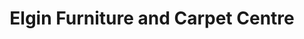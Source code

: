 ---
title: "Elgin Furniture and Carpet Centre"
url: /elgin/elgin-furniture-and-carpet-centre/
shop: furniture
---